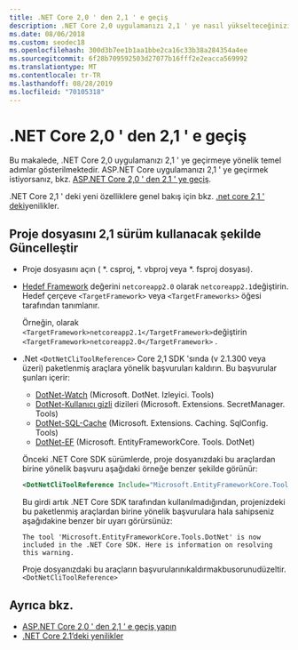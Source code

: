 ```yaml
---
title: .NET Core 2,0 ' den 2,1 ' e geçiş
description: .NET Core 2,0 uygulamanızı 2,1 ' ye nasıl yükselteceğinizi öğrenin.
ms.date: 08/06/2018
ms.custom: seodec18
ms.openlocfilehash: 300d3b7ee1b1aa1bbe2ca16c33b38a284354a4ee
ms.sourcegitcommit: 6f28b709592503d27077b16fff2e2eacca569992
ms.translationtype: MT
ms.contentlocale: tr-TR
ms.lasthandoff: 08/28/2019
ms.locfileid: "70105318"
---
```

# <a name="migrate-from-net-core-20-to-21"></a>.NET Core 2,0 ' den 2,1 ' e geçiş

Bu makalede, .NET Core 2,0 uygulamanızı 2,1 ' ye geçirmeye yönelik temel adımlar gösterilmektedir. ASP.NET Core uygulamanızı 2,1 ' ye geçirmek istiyorsanız, bkz. [ASP.NET Core 2,0 ' den 2,1 ' ye geçiş](/aspnet/core/migration/20_21).

.NET Core 2,1 ' deki yeni özelliklere genel bakış için bkz. [.net core 2,1 ' deki](../whats-new/dotnet-core-2-1.md)yenilikler.

## <a name="update-the-project-file-to-use-21-versions"></a>Proje dosyasını 2,1 sürüm kullanacak şekilde Güncelleştir

- Proje dosyasını açın ( \*. csproj, \*. vbproj veya \*. fsproj dosyası).

- [Hedef Framework](../../standard/frameworks.md) değerini `netcoreapp2.0` olarak `netcoreapp2.1`değiştirin. Hedef çerçeve `<TargetFramework>` veya `<TargetFrameworks>` öğesi tarafından tanımlanır.

  Örneğin, olarak `<TargetFramework>netcoreapp2.1</TargetFramework>`değiştirin `<TargetFramework>netcoreapp2.0</TargetFramework>` .

- .Net `<DotNetCliToolReference>` Core 2,1 SDK 'sında (v 2.1.300 veya üzeri) paketlenmiş araçlara yönelik başvuruları kaldırın. Bu başvurular şunları içerir:

  - [DotNet-Watch](https://github.com/aspnet/DotNetTools/blob/master/src/dotnet-watch/README.md) (Microsoft. DotNet. Izleyici. Tools)
  - [DotNet-Kullanıcı gizli](https://github.com/aspnet/DotNetTools/blob/master/src/dotnet-user-secrets/README.md) dizileri (Microsoft. Extensions. SecretManager. Tools)
  - [DotNet-SQL-Cache](https://github.com/aspnet/DotNetTools/blob/master/src/dotnet-sql-cache/README.md) (Microsoft. Extensions. Caching. SqlConfig. Tools)
  - [DotNet-EF](/ef/core/miscellaneous/cli/dotnet) (Microsoft. EntityFrameworkCore. Tools. DotNet)
  
  Önceki .NET Core SDK sürümlerde, proje dosyanızdaki bu araçlardan birine yönelik başvuru aşağıdaki örneğe benzer şekilde görünür:

  ```xml
  <DotNetCliToolReference Include="Microsoft.EntityFrameworkCore.Tools.DotNet" Version="2.0.0" />
  ```

  Bu girdi artık .NET Core SDK tarafından kullanılmadığından, projenizdeki bu paketlenmiş araçlardan birine yönelik başvurulara hala sahipseniz aşağıdakine benzer bir uyarı görürsünüz:
  
  `The tool 'Microsoft.EntityFrameworkCore.Tools.DotNet' is now included in the .NET Core SDK. Here is information on resolving this warning.`
  
  Proje dosyanızdaki bu araçların başvurularınıkaldırmakbusorunudüzeltir.`<DotNetCliToolReference>`

## <a name="see-also"></a>Ayrıca bkz.

- [ASP.NET Core 2,0 ' den 2,1 ' e geçiş yapın](/aspnet/core/migration/20_21)
- [.NET Core 2.1’deki yenilikler](../whats-new/dotnet-core-2-1.md)
